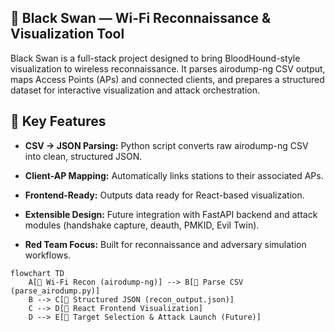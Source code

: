 ## 🦢 Black Swan — Wi-Fi Reconnaissance & Visualization Tool

Black Swan is a full-stack project designed to bring BloodHound-style visualization to wireless reconnaissance.
It parses airodump-ng CSV output, maps Access Points (APs) and connected clients, and prepares a structured dataset for interactive visualization and attack orchestration.

## 🔑 Key Features

- **CSV → JSON Parsing:** Python script converts raw airodump-ng CSV into clean, structured JSON.

- **Client-AP Mapping:** Automatically links stations to their associated APs.

- **Frontend-Ready:** Outputs data ready for React-based visualization.

- **Extensible Design:** Future integration with FastAPI backend and attack modules (handshake capture, deauth, PMKID, Evil Twin).

- **Red Team Focus:** Built for reconnaissance and adversary simulation workflows.

```mermaid
flowchart TD
    A[📡 Wi-Fi Recon (airodump-ng)] --> B[🐍 Parse CSV (parse_airodump.py)]
    B --> C[📝 Structured JSON (recon_output.json)]
    C --> D[🎨 React Frontend Visualization]
    D --> E[🎯 Target Selection & Attack Launch (Future)]
